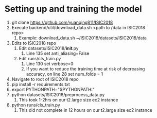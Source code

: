 # Setting up and training the model

1. git clone https://github.com/yuanqing811/ISIC2018
1. Execute backend/util/download_data.sh <path to /data in ISIC2018 repo>
	1. Example: download_data.sh ~/ISIC2018/datasets/ISIC2018/data
1. Edits to ISIC2018 repo
	1. Edit datasets/ISIC2018/__init__.py
		1. Line 135 set anti_aliasing=False
	1. Edit runs/cls_train.py
		1. Line 130 set verbose=0
		1. If you want to reduce the training time at risk of decreasing accuracy, on line 28 set num_folds = 1
1. Navigate to root of ISIC2018 repo
1. pip install -r requirements.txt
1. export PYTHONPATH="$PYTHONPATH:<root of ISIC2018 repo>"
1. python datasets/ISIC2018/preprocess_data.py
	1. This took 1-2hrs on our t2.large size ec2 instance
1. python runs/cls_train.py
	1. This did not complete in 12 hours on our t2.large size ec2 instance

